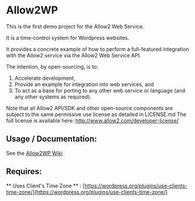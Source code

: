 # Allow2WP

This is the first demo project for the Allow2 Web Service.

It is a time-control system for Wordpress websites.

It provides a concrete example of how to perform a full-featured integration with the Allow2 service via the Allow2 Web Service API.

The intention, by open-sourcing, is to:

1. Accelerate development,
2. Provide an example for integration into web services, and
3. To act as a base for porting to any other web service or language (and any other systems as required). 

Note that all Allow2 API/SDK and other open-source components are subject to the same permissive use license as detailed in LICENSE.md
The full license is available here: http://www.allow2.com/developer-license/

## Usage / Documentation:
See the [Allow2WP Wiki](https://github.com/Allow2/Allow2WP/wiki)

## Requires:

** Uses Client's Time Zone ** : [https://wordpress.org/plugins/use-clients-time-zone/](https://wordpress.org/plugins/use-clients-time-zone/)

